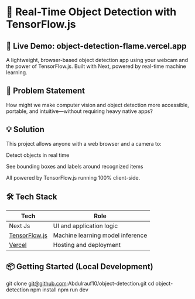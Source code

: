 # 🎯 Real-Time Object Detection with TensorFlow.js
## 🚀 Live Demo: object-detection-flame.vercel.app

A lightweight, browser-based object detection app using your webcam and the power of TensorFlow.js. Built with Next, powered by real-time machine learning.

## 🧠 Problem Statement
How might we make computer vision and object detection more accessible, portable, and intuitive—without requiring heavy native apps?

## 💡 Solution
This project allows anyone with a web browser and a camera to:

Detect objects in real time

See bounding boxes and labels around recognized items

All powered by TensorFlow.js running 100% client-side.

## 🛠️ Tech Stack
| Tech                                                                      | Role                             |
| ------------------------------------------------------------------------- | -------------------------------- |
| Next Js                                            | UI and application logic         |
| [TensorFlow.js](https://www.tensorflow.org/js)                            | Machine learning model inference |
| [Vercel](https://vercel.com/)                                             | Hosting and deployment           |

## 📦 Getting Started (Local Development)
git clone git@github.com:Abdulrauf10/object-detection.git
cd object-detection
npm install
npm run dev
